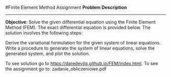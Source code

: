 #Finite Element Method Assignment
**Problem Description**

---

**Objective**:
Solve the given differential equation using the Finite Element Method (FEM). The exact differential equation is provided below. The solution involves the following steps:

Derive the variational formulation for the given system of linear equations.
Write a procedure to generate the system of linear equations, solve the generated system, and plot the solution.

To see solution go to https://daredevilq.github.io/FEM/index.html.
To see the assignment go to: zadanie_obliczeniowe.pdf
